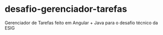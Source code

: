 # desafio-gerenciador-tarefas
Gerenciador de Tarefas feito em Angular + Java para o desafio técnico da ESIG
